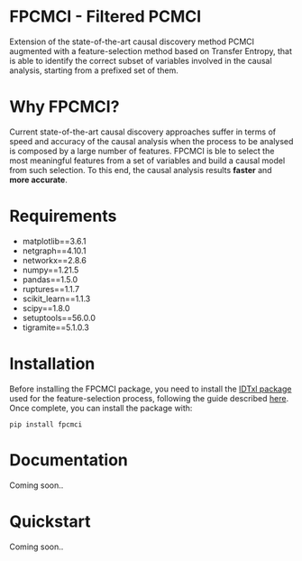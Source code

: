 # FPCMCI - Filtered PCMCI

Extension of the state-of-the-art causal discovery method PCMCI augmented with a feature-selection method based on Transfer Entropy, that is able to identify the correct subset of variables involved in the causal analysis, starting from a prefixed set of them.


# Why FPCMCI?

Current state-of-the-art causal discovery approaches suffer in terms of speed and accuracy of the causal analysis when the process to be analysed is composed by a large number of features. FPCMCI is ble to select the most meaningful features from a set of variables and build a causal model from such selection. To this end, the causal analysis results **faster** and **more accurate**.


# Requirements

* matplotlib==3.6.1
* netgraph==4.10.1
* networkx==2.8.6
* numpy==1.21.5
* pandas==1.5.0
* ruptures==1.1.7
* scikit_learn==1.1.3
* scipy==1.8.0
* setuptools==56.0.0
* tigramite==5.1.0.3


# Installation

Before installing the FPCMCI package, you need to install the [IDTxl package](https://github.com/pwollstadt/IDTxl) used for the feature-selection process, following the guide described [here](https://github.com/pwollstadt/IDTxl/wiki/Installation-and-Requirements). Once complete, you can install the package with:
```
pip install fpcmci
```


# Documentation
Coming soon..


# Quickstart
Coming soon..